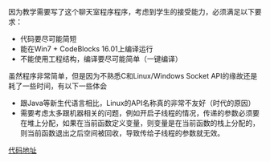 因为教学需要写了这个聊天室程序程序，考虑到学生的接受能力，必须满足以下要求：

* 代码要尽可能简短
* 能在Win7 + CodeBlocks 16.01上编译运行
* 不能使用工程结构，编译要尽可能简单（一键编译）

虽然程序非常简单，但是因为不熟悉C和Linux/Windows Socket API的缘故还是耗了一些时间，有以下一些体会

* 跟Java等新生代语言相比，Linux的API名称真的非常不友好（时代的原因）
* 需要考虑太多跟机器相关的问题，例如开启子线程的情况，传递的参数必须要在堆上分配，如果在当前函数定义变量，则变量是在当前函数的栈上分配的，则当前函数退出之后空间被回收，导致传给子线程的参数就无效。

[代码地址](https://gitee.com/youth7/c-chat-room.git)
